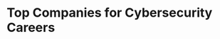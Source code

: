 # Top Companies for Cybersecurity Careers

<!-- This section contains information about top companies hiring for cybersecurity roles -->

<!-- Content will be added here -->
